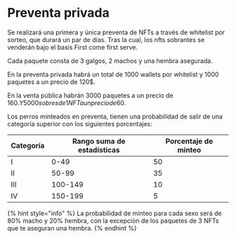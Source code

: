 # Preventa privada

Se realizará una primera y única preventa de NFTs a través de whitelist por sorteo, que durará un par de días. Tras la cual, los nfts sobrantes se venderán bajo el basis First come first serve.

Cada paquete consta de 3 galgos, 2 machos y una hembra asegurada.

En la preventa privada habrá un total de 1000 wallets por whitelist y 1000 paquetes a un precio de 120$.

En la venta pública habrán 3000 paquetes a un precio de 160$. Y 5000 sobres de 1 NFT a un precio de 60$.

Los perros minteados en preventa, tienen una probabilidad de salir de una categoría superior con los siguientes porcentajes:

| Categoría | Rango suma de estadísticas | Porcentaje de minteo |
| --------- | -------------------------- | -------------------- |
| I         | 0-49                       | 50                   |
| II        | 50-99                      | 35                   |
| III       | 100-149                    | 10                   |
| IV        | 150-199                    | 5                    |

{% hint style="info" %}
La probabilidad de minteo para cada sexo será de 80% macho y 20% hembra, con la excepción de los paquetes de 3 NFTs que te aseguran una hembra.
{% endhint %}
